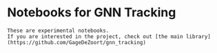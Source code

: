 # Notebooks for GNN Tracking

```ad-note
These are experimental notebooks.
If you are interested in the project, check out [the main library](https://github.com/GageDeZoort/gnn_tracking)
```
